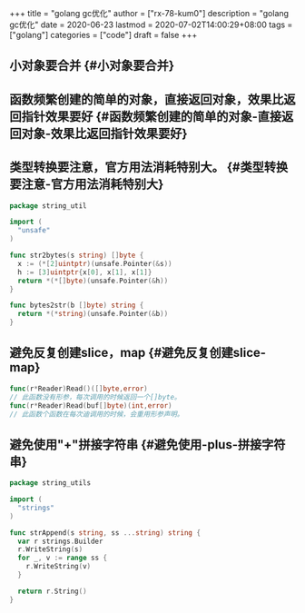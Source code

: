 +++
title = "golang gc优化"
author = ["rx-78-kum0"]
description = "golang gc优化"
date = 2020-06-23
lastmod = 2020-07-02T14:00:29+08:00
tags = ["golang"]
categories = ["code"]
draft = false
+++

## 小对象要合并 {#小对象要合并}


## 函数频繁创建的简单的对象，直接返回对象，效果比返回指针效果要好 {#函数频繁创建的简单的对象-直接返回对象-效果比返回指针效果要好}


## 类型转换要注意，官方用法消耗特别大。 {#类型转换要注意-官方用法消耗特别大}

```go
package string_util

import (
  "unsafe"
)

func str2bytes(s string) []byte {
  x := (*[2]uintptr)(unsafe.Pointer(&s))
  h := [3]uintptr{x[0], x[1], x[1]}
  return *(*[]byte)(unsafe.Pointer(&h))
}

func bytes2str(b []byte) string {
  return *(*string)(unsafe.Pointer(&b))
}
```


## 避免反复创建slice，map {#避免反复创建slice-map}

```go
func(r*Reader)Read()([]byte,error)
// 此函数没有形参，每次调用的时候返回一个[]byte。
func(r*Reader)Read(buf[]byte)(int,error)
// 此函数个函数在每次迪调用的时候，会重用形参声明。

```


## 避免使用"+"拼接字符串 {#避免使用-plus-拼接字符串}

```go
package string_utils

import (
  "strings"
)

func strAppend(s string, ss ...string) string {
  var r strings.Builder
  r.WriteString(s)
  for _, v := range ss {
    r.WriteString(v)
  }

  return r.String()
}
```
